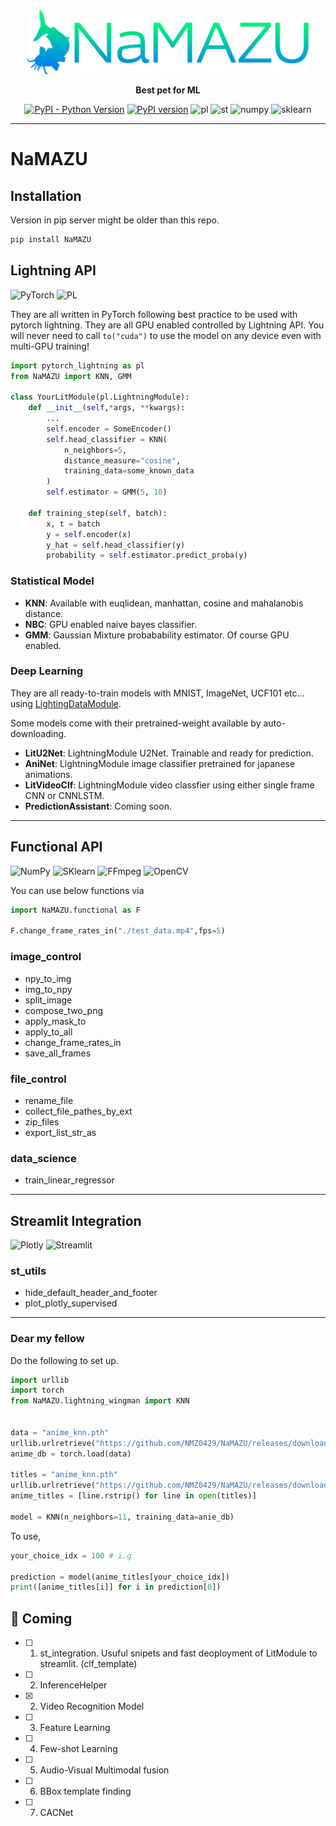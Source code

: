 <div align="center">

<img src="utils/namazu_fixed.png" width="450">

**Best pet for ML**

[![PyPI - Python Version](https://img.shields.io/pypi/pyversions/pytorch-lightning)](https://pypi.org/project/pytorch-lightning/)
[![PyPI version](https://badge.fury.io/py/NaMAZU.svg)](https://badge.fury.io/py/NaMAZU)
![pl](https://img.shields.io/badge/PyTorch%20Lightning-1.3-792EE5.svg?logo=PyTorch%20Lightning&style=popout)
![st](https://img.shields.io/badge/Streamlit-0.88-FF4B4B.svg?logo=Streamlit&style=popout)
![numpy](https://img.shields.io/badge/NumPy-1.21-013243.svg?logo=NumPy&style=popout)
![sklearn](https://img.shields.io/badge/Scikit_learn-0.23-F7931E.svg?logo=scikit-learn&style=popout)

* * *

</div>

# NaMAZU

## Installation

Version in pip server might be older than this repo.

```zsh
pip install NaMAZU
```

## Lightning API

![PyTorch](https://img.shields.io/badge/PyTorch-%23EE4C2C.svg?style=for-the-badge&logo=PyTorch&logoColor=white)
![PL](https://img.shields.io/badge/-PyTorch%20Lightning-792EE5.svg?logo=PyTorch%20Lightning&style=for-the-badge)

They are all written in PyTorch following best practice to be used with pytorch lightning. They are all GPU enabled controlled by Lightning API. You will never need to call `to("cuda")` to use the model on any device even with multi-GPU training!

```python
import pytorch_lightning as pl
from NaMAZU import KNN, GMM

class YourLitModule(pl.LightningModule):
    def __init__(self,*args, **kwargs):
        ...
        self.encoder = SomeEncoder()
        self.head_classifier = KNN(
            n_neighbors=5, 
            distance_measure="cosine", 
            training_data=some_known_data
        )
        self.estimator = GMM(5, 10)

    def training_step(self, batch):
        x, t = batch
        y = self.encoder(x)
        y_hat = self.head_classifier(y)
        probability = self.estimator.predict_proba(y)
```

### Statistical Model

* **KNN**: Available with euqlidean, manhattan, cosine and mahalanobis distance.
* **NBC**: GPU enabled naive bayes classifier.
* **GMM**: Gaussian Mixture probabability estimator. Of course GPU enabled.

### Deep Learning

They are all ready-to-train models with MNIST, ImageNet, UCF101 etc... using [LightingDataModule](https://pytorch-lightning.readthedocs.io/en/latest/extensions/datamodules.html).

Some models come with their pretrained-weight available by auto-downloading.

* **LitU2Net**: LightningModule U2Net. Trainable and ready for prediction.
* **AniNet**: LightningModule image classifier pretrained for japanese animations.
* **LitVideoClf**: LightningModule video classfier using either single frame CNN or CNNLSTM.
* **PredictionAssistant**: Coming soon.

* * *

## Functional API

![NumPy](https://img.shields.io/badge/numpy-%23013243.svg?style=for-the-badge&logo=numpy&logoColor=white)
![SKlearn](https://img.shields.io/badge/Scikit_learn-F7931E.svg?style=for-the-badge&logo=scikit-learn&logoColor=white)
![FFmpeg](https://img.shields.io/badge/FFmpeg-007808.svg?style=for-the-badge&logo=FFmpeg&logoColor=white)
![OpenCV](https://img.shields.io/badge/OpenCV-5C3EE8.svg?style=for-the-badge&logo=OpenCV&logoColor=white)

You can use below functions via

```python
import NaMAZU.functional as F

F.change_frame_rates_in("./test_data.mp4",fps=5)
```

### image_control

* npy_to_img
* img_to_npy
* split_image
* compose_two_png
* apply_mask_to
* apply_to_all
* change_frame_rates_in
* save_all_frames

### file_control

* rename_file
* collect_file_pathes_by_ext
* zip_files
* export_list_str_as

### data_science

* train_linear_regressor

* * *

## Streamlit Integration

![Plotly](https://img.shields.io/badge/Plotly-3F4F75.svg?style=for-the-badge&logo=plotly&logoColor=white)
![Streamlit](https://img.shields.io/badge/Streamlit-FF4B4B.svg?style=for-the-badge&logo=Streamlit&logoColor=white)

### st_utils

* hide_default_header_and_footer
* plot_plotly_supervised

* * *

### Dear my fellow

Do the following to set up.

```python
import urllib
import torch
from NaMAZU.lightning_wingman import KNN


data = "anime_knn.pth"
urllib.urlretrieve("https://github.com/NMZ0429/NaMAZU/releases/download/Checkpoint/anime_knn.pth", data)
anime_db = torch.load(data)

titles = "anime_knn.pth"
urllib.urlretrieve("https://github.com/NMZ0429/NaMAZU/releases/download/Checkpoint/anime_title_list.txt", titles)
anime_titles = [line.rstrip() for line in open(titles)]

model = KNN(n_neighbors=11, training_data=anie_db)
```

To use,

```python
your_choice_idx = 100 # i.g

prediction = model(anime_titles[your_choice_idx])
print([anime_titles[i]] for i in prediction[0])
```

## :rocket: Coming

* [ ] 1. st_integration. Usuful snipets and fast deoployment of LitModule to streamlit. (clf_template)
* [ ] 2. InferenceHelper
* [x] 2. Video Recognition Model
* [ ] 3. Feature Learning
* [ ] 4. Few-shot Learning
* [ ] 5. Audio-Visual Multimodal fusion
* [ ] 6. BBox template finding
* [ ] 7. CACNet

